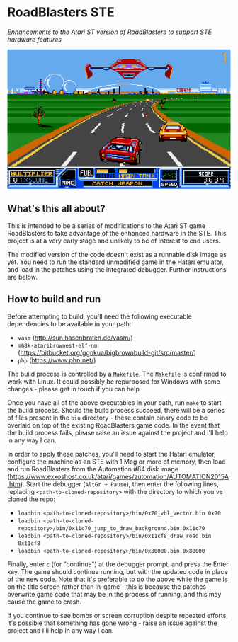 # RoadBlasters STE

_Enhancements to the Atari ST version of RoadBlasters to support STE hardware features_

![Screenshot of current progress](https://github.com/jonathanopalise/roadblasters-ste/blob/master/screenshot.png)

## What's this all about?

This is intended to be a series of modifications to the Atari ST game RoadBlasters to take advantage of the enhanced
hardware in the STE. This project is at a very early stage and unlikely to be of interest to end users.

The modified version of the code doesn't exist as a runnable disk image as yet. You need to run the standard
unmodified game in the Hatari emulator, and load in the patches using the integrated debugger. Further instructions
are below. 

## How to build and run

Before attempting to build, you'll need the following executable dependencies to be available in your path:

- `vasm` (http://sun.hasenbraten.de/vasm/)
- `m68k-ataribrownest-elf-nm` (https://bitbucket.org/ggnkua/bigbrownbuild-git/src/master/)
- `php` (https://www.php.net/)

The build process is controlled by a `Makefile`. The `Makefile` is confirmed to work with Linux. It could possibly be
repurposed for Windows with some changes - please get in touch if you can help.

Once you have all of the above executables in your path, run `make` to start the build process. Should the build process
succeed, there will be a series of files present in the `bin` directory - these contain binary code to be overlaid on
top of the existing RoadBlasters game code. In the event that the build process fails, please raise an issue against the
project and I'll help in any way I can.

In order to apply these patches, you'll need to start the Hatari emulator, configure the machine as an STE with 1 Meg or
more of memory, then load and run RoadBlasters from the Automation #84 disk image
(https://www.exxoshost.co.uk/atari/games/automation/AUTOMATION2015A.htm). Start the debugger (`AltGr + Pause`), then
enter the following lines, replacing `<path-to-cloned-repository>` with the directory to which you've cloned the repo:

- `loadbin <path-to-cloned-repository>/bin/0x70_vbl_vector.bin 0x70`
- `loadbin <path-to-cloned-repository>/bin/0x11c70_jump_to_draw_background.bin 0x11c70`
- `loadbin <path-to-cloned-repository>/bin/0x11cf8_draw_road.bin 0x11cf8`
- `loadbin <path-to-cloned-repository>/bin/0x80000.bin 0x80000`

Finally, enter `c` (for "continue") at the debugger prompt, and press the Enter key. The game should continue running,
but with the updated code in place of the new code. Note that it's preferable to do the above while the game is on
the title screen rather than in-game - this is because the patches overwrite game code that may be in the process of
running, and this may cause the game to crash.

If you continue to see bombs or screen corruption despite repeated efforts, it's possible that something has gone
wrong - raise an issue against the project and I'll help in any way I can.
